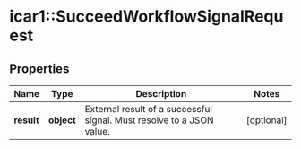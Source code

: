 # icar1::SucceedWorkflowSignalRequest


## Properties
Name | Type | Description | Notes
------------ | ------------- | ------------- | -------------
**result** | **object** | External result of a successful signal. Must resolve to a JSON value. | [optional] 


